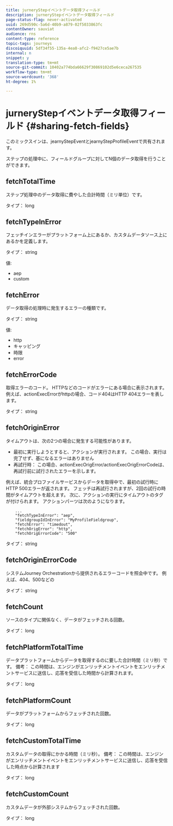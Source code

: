 ```yaml
---
title: jurneryStepイベントデータ取得フィールド
description: jurneryStepイベントデータ取得フィールド
page-status-flag: never-activated
uuid: 269d590c-5a6d-40b9-a879-02f5033863fc
contentOwner: sauviat
audience: rns
content-type: reference
topic-tags: journeys
discoiquuid: 5df34f55-135a-4ea8-afc2-f9427ce5ae7b
internal: n
snippet: y
translation-type: tm+mt
source-git-commit: 10402a774bda66629f30869102d5e6ceca267535
workflow-type: tm+mt
source-wordcount: '368'
ht-degree: 1%

---
```



# jurneryStepイベントデータ取得フィールド {#sharing-fetch-fields}

このミックスインは、jearnyStepEventとjearnyStepProfileEventで共有されます。

ステップの処理中に、フィールドグループに対してN個のデータ取得を行うことができます。

## fetchTotalTime

ステップ処理中のデータ取得に費やした合計時間（ミリ単位）です。

タイプ： long

## fetchTypeInError

フェッチインエラーがプラットフォーム上にあるか、カスタムデータソース上にあるかを定義します。

タイプ： string

値:
* aep
* custom

## fetchError

データ取得の処理時に発生するエラーの種類です。

タイプ： string

値:
* http
* キャッピング
* 時限
* error

## fetchErrorCode

取得エラーのコード。 HTTPなどのコードがエラーにある場合に表示されます。 例えば、actionExecErrorがhttpの場合、コード404はHTTP 404エラーを表します。

タイプ： string

## fetchOriginError

タイムアウトは、次の2つの場合に発生する可能性があります。

* 最初に実行しようとすると、アクションが実行されます。 この場合、実行は完了せず、基になるエラーはありません
* 再試行時： この場合、actionExecOrigError/actionExecOrigErrorCodeは、再試行前に試行されたエラーを示します。

例えば、統合プロファイルサービスからデータを取得中で、最初の試行時にHTTP 500エラーが返されます。 フェッチは再試行されますが、2回の試行の時間がタイムアウトを超えます。 次に、アクションの実行にタイムアウトのタグが付けられます。 アクションパーツは次のようになります。

```
    ...
    "fetchTypeInError": "aep",
    "fieldgroupIdInError": "MyProfileFieldgroup",
    "fetchError": "timedout",
    "fetchOrigError": "http",
    "fetchOrigErrorCode": "500"
```

タイプ： string

## fetchOriginErrorCode

システムJourney Orchestrationから提供されるエラーコードを照会中です。 例えば、404、500などの

タイプ： string

## fetchCount

ソースのタイプに関係なく、データがフェッチされる回数。

タイプ： long

## fetchPlatformTotalTime

データプラットフォームからデータを取得するのに要した合計時間（ミリ秒）です。 備考： この時間は、エンジンがエンリッチメントイベントをエンリッチメントサービスに送信し、応答を受信した時間から計算されます。

タイプ： long

## fetchPlatformCount

データがプラットフォームからフェッチされた回数。

タイプ： long

## fetchCustomTotalTime

カスタムデータの取得にかかる時間（ミリ秒）。 備考： この時間は、エンジンがエンリッチメントイベントをエンリッチメントサービスに送信し、応答を受信した時点から計算されます

タイプ： long

## fetchCustomCount

カスタムデータが外部システムからフェッチされた回数。

タイプ： long
